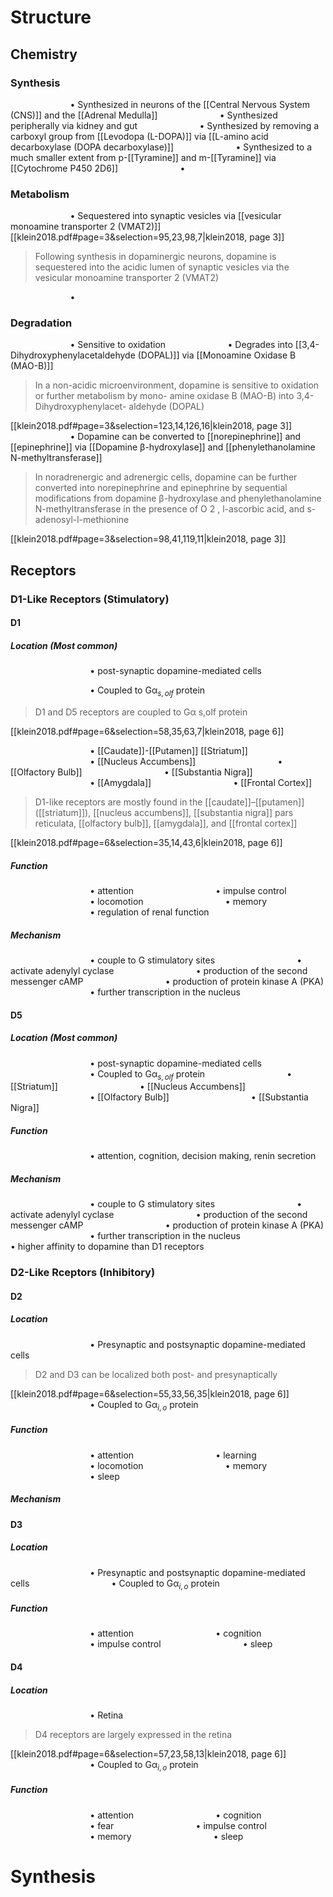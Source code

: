 # Structure
## Chemistry
### Synthesis
$\qquad$$\qquad$$\qquad$• Synthesized in neurons of the [[Central Nervous System (CNS)]] and the [[Adrenal Medulla]]
$\qquad$$\qquad$$\qquad$• Synthesized peripherally via kidney and gut
$\qquad$$\qquad$$\qquad$• Synthesized by removing a carboxyl group from [[Levodopa (L-DOPA)]] via [[L-amino acid decarboxylase (DOPA decarboxylase)]]
$\qquad$$\qquad$$\qquad$• Synthesized to a much smaller extent from p-[[Tyramine]] and m-[[Tyramine]] via [[Cytochrome P450 2D6]]
$\qquad$$\qquad$$\qquad$• 
### Metabolism
$\qquad$$\qquad$$\qquad$• Sequestered into synaptic vesicles via [[vesicular monoamine transporter 2 (VMAT2)]] [[klein2018.pdf#page=3&selection=95,23,98,7|klein2018, page 3]]
> Following synthesis in dopaminergic neurons, dopamine is sequestered into the acidic lumen of synaptic vesicles via the vesicular monoamine transporter 2 (VMAT2)

$\qquad$$\qquad$$\qquad$• 
### Degradation
$\qquad$$\qquad$$\qquad$• Sensitive to oxidation
$\qquad$$\qquad$$\qquad$• Degrades into [[3,4-Dihydroxyphenylacetaldehyde (DOPAL)]] via [[Monoamine Oxidase B (MAO-B)]]
> In a non-acidic microenvironment, dopamine is sensitive to oxidation or further metabolism by mono- amine oxidase B (MAO-B) into 3,4-Dihydroxyphenylacet- aldehyde (DOPAL)

[[klein2018.pdf#page=3&selection=123,14,126,16|klein2018, page 3]]
$\qquad$$\qquad$$\qquad$• Dopamine can be converted to [[norepinephrine]] and [[epinephrine]] via [[Dopamine β-hydroxylase]] and [[phenylethanolamine N-methyltransferase]] 

>  In noradrenergic and adrenergic cells, dopamine can be further converted into norepinephrine and epinephrine by sequential modifications from dopamine β-hydroxylase and phenylethanolamine N-methyltransferase in the presence of O 2 , l-ascorbic acid, and s-adenosyl-l-methionine

[[klein2018.pdf#page=3&selection=98,41,119,11|klein2018, page 3]]
## Receptors
### D1-Like Receptors (Stimulatory)

#### D1
##### Location (Most common)
$\qquad$$\qquad$$\qquad$$\qquad$• post-synaptic dopamine-mediated cells

$\qquad$$\qquad$$\qquad$$\qquad$• Coupled to Gα$_{s,olf}$ protein
> D1 and D5 receptors are coupled to Gα s,olf protein

[[klein2018.pdf#page=6&selection=58,35,63,7|klein2018, page 6]]

$\qquad$$\qquad$$\qquad$$\qquad$• [[Caudate]]-[[Putamen]] [[Striatum]]
$\qquad$$\qquad$$\qquad$$\qquad$• [[Nucleus Accumbens]]
$\qquad$$\qquad$$\qquad$$\qquad$• [[Olfactory Bulb]]
$\qquad$$\qquad$$\qquad$$\qquad$• [[Substantia Nigra]]
$\qquad$$\qquad$$\qquad$$\qquad$• [[Amygdala]]
$\qquad$$\qquad$$\qquad$$\qquad$• [[Frontal Cortex]]
> D1-like receptors are mostly found in the [[caudate]]–[[putamen]] ([[striatum]]), [[nucleus accumbens]], [[substantia nigra]] pars reticulata, [[olfactory bulb]], [[amygdala]], and [[frontal cortex]]

[[klein2018.pdf#page=6&selection=35,14,43,6|klein2018, page 6]]
##### Function
$\qquad$$\qquad$$\qquad$$\qquad$• attention
$\qquad$$\qquad$$\qquad$$\qquad$• impulse control
$\qquad$$\qquad$$\qquad$$\qquad$• locomotion
$\qquad$$\qquad$$\qquad$$\qquad$• memory
$\qquad$$\qquad$$\qquad$$\qquad$• regulation of renal function
##### Mechanism
$\qquad$$\qquad$$\qquad$$\qquad$• couple to G stimulatory sites
$\qquad$$\qquad$$\qquad$$\qquad$• activate adenylyl cyclase
$\qquad$$\qquad$$\qquad$$\qquad$• production of the second messenger cAMP
$\qquad$$\qquad$$\qquad$$\qquad$• production of protein kinase A (PKA)
$\qquad$$\qquad$$\qquad$$\qquad$• further transcription in the nucleus
#### D5
##### Location (Most common)
$\qquad$$\qquad$$\qquad$$\qquad$• post-synaptic dopamine-mediated cells
$\qquad$$\qquad$$\qquad$$\qquad$• Coupled to Gα$_{s,olf}$ protein
$\qquad$$\qquad$$\qquad$$\qquad$• [[Striatum]]
$\qquad$$\qquad$$\qquad$$\qquad$• [[Nucleus Accumbens]]
$\qquad$$\qquad$$\qquad$$\qquad$• [[Olfactory Bulb]]
$\qquad$$\qquad$$\qquad$$\qquad$• [[Substantia Nigra]]
##### Function
$\qquad$$\qquad$$\qquad$$\qquad$• attention, cognition, decision making, renin secretion
##### Mechanism
$\qquad$$\qquad$$\qquad$$\qquad$• couple to G stimulatory sites
$\qquad$$\qquad$$\qquad$$\qquad$• activate adenylyl cyclase
$\qquad$$\qquad$$\qquad$$\qquad$• production of the second messenger cAMP
$\qquad$$\qquad$$\qquad$$\qquad$• production of protein kinase A (PKA)
$\qquad$$\qquad$$\qquad$$\qquad$• further transcription in the nucleus
$\qquad$$\qquad$$\qquad$$\qquad$• higher affinity to dopamine than D1 receptors
### D2-Like Rceptors (Inhibitory)
#### D2
##### Location
$\qquad$$\qquad$$\qquad$$\qquad$• Presynaptic and postsynaptic dopamine-mediated cells
> D2 and D3 can be localized both post- and presynaptically

[[klein2018.pdf#page=6&selection=55,33,56,35|klein2018, page 6]]
$\qquad$$\qquad$$\qquad$$\qquad$• Coupled to Gα$_{i,o}$ protein
##### Function
$\qquad$$\qquad$$\qquad$$\qquad$• attention
$\qquad$$\qquad$$\qquad$$\qquad$• learning
$\qquad$$\qquad$$\qquad$$\qquad$• locomotion
$\qquad$$\qquad$$\qquad$$\qquad$• memory
$\qquad$$\qquad$$\qquad$$\qquad$• sleep
##### Mechanism

#### D3
##### Location
$\qquad$$\qquad$$\qquad$$\qquad$• Presynaptic and postsynaptic dopamine-mediated cells
$\qquad$$\qquad$$\qquad$$\qquad$• Coupled to Gα$_{i,o}$ protein
##### Function
$\qquad$$\qquad$$\qquad$$\qquad$• attention
$\qquad$$\qquad$$\qquad$$\qquad$• cognition
$\qquad$$\qquad$$\qquad$$\qquad$• impulse control
$\qquad$$\qquad$$\qquad$$\qquad$• sleep
#### D4
##### Location
$\qquad$$\qquad$$\qquad$$\qquad$• Retina
> D4 receptors are largely expressed in the retina

[[klein2018.pdf#page=6&selection=57,23,58,13|klein2018, page 6]]
$\qquad$$\qquad$$\qquad$$\qquad$• Coupled to Gα$_{i,o}$ protein
##### Function
$\qquad$$\qquad$$\qquad$$\qquad$• attention
$\qquad$$\qquad$$\qquad$$\qquad$• cognition
$\qquad$$\qquad$$\qquad$$\qquad$• fear
$\qquad$$\qquad$$\qquad$$\qquad$• impulse control
$\qquad$$\qquad$$\qquad$$\qquad$• memory
$\qquad$$\qquad$$\qquad$$\qquad$• sleep


# Synthesis
